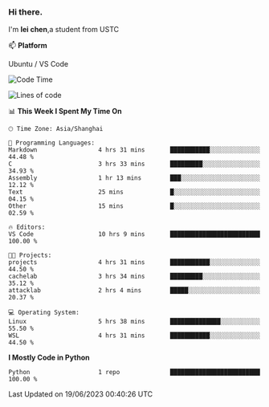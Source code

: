 ### Hi there.
I'm **lei chen**,a student from USTC

📫 **Platform**

Ubuntu / VS Code

<!--START_SECTION:waka-->
![Code Time](http://img.shields.io/badge/Code%20Time-85%20hrs%2056%20mins-blue)

![Lines of code](https://img.shields.io/badge/From%20Hello%20World%20I%27ve%20Written-0%20lines%20of%20code-blue)

📊 **This Week I Spent My Time On** 

```text
🕑︎ Time Zone: Asia/Shanghai

💬 Programming Languages: 
Markdown                 4 hrs 31 mins       ███████████░░░░░░░░░░░░░░   44.48 % 
C                        3 hrs 33 mins       █████████░░░░░░░░░░░░░░░░   34.93 % 
Assembly                 1 hr 13 mins        ███░░░░░░░░░░░░░░░░░░░░░░   12.12 % 
Text                     25 mins             █░░░░░░░░░░░░░░░░░░░░░░░░   04.15 % 
Other                    15 mins             █░░░░░░░░░░░░░░░░░░░░░░░░   02.59 % 

🔥 Editors: 
VS Code                  10 hrs 9 mins       █████████████████████████   100.00 % 

🐱‍💻 Projects: 
projects                 4 hrs 31 mins       ███████████░░░░░░░░░░░░░░   44.50 % 
cachelab                 3 hrs 34 mins       █████████░░░░░░░░░░░░░░░░   35.12 % 
attacklab                2 hrs 4 mins        █████░░░░░░░░░░░░░░░░░░░░   20.37 % 

💻 Operating System: 
Linux                    5 hrs 38 mins       ██████████████░░░░░░░░░░░   55.50 % 
WSL                      4 hrs 31 mins       ███████████░░░░░░░░░░░░░░   44.50 % 
```

**I Mostly Code in Python** 

```text
Python                   1 repo              █████████████████████████   100.00 % 
```




 Last Updated on 19/06/2023 00:40:26 UTC
<!--END_SECTION:waka-->

